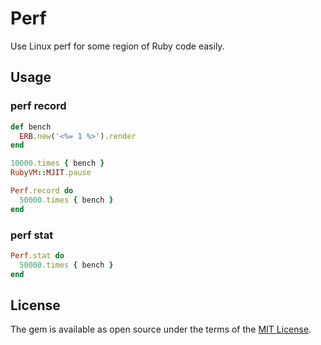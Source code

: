 # Perf

Use Linux perf for some region of Ruby code easily.

## Usage

### perf record

```rb
def bench
  ERB.new('<%= 1 %>').render
end

10000.times { bench }
RubyVM::MJIT.pause

Perf.record do
  50000.times { bench }
end
```

### perf stat

```rb
Perf.stat do
  50000.times { bench }
end
```

## License

The gem is available as open source under the terms of the [MIT License](https://opensource.org/licenses/MIT).
